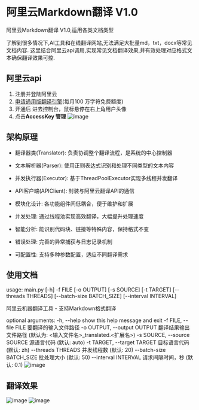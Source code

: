 # 阿里云Markdown翻译 V1.0
阿里云Markdown翻译 V1.0,适用各类文档类型

了解到很多情况下,AI工具和在线翻译网站,无法满足大批量md，txt，docx等常见文档内容.
这里结合阿里云api调用,实现常见文档翻译效果,并有效处理对应格式文本确保翻译效果可控.

## 阿里云api

1. 注册并登陆阿里云
2. [申请通用版翻译引擎](https://www.aliyun.com/product/ai/base_alimt?source=5176.11533457&userCode=wsnup3vv)(每月100 万字符免费额度)
3. 开通后 进去控制台，鼠标悬停在右上角用户头像
4. 点击**AccessKey 管理**
![image](https://github.com/user-attachments/assets/e57cae15-4eca-4c1f-872c-192c2a1fcd8c)

## 架构原理

- 翻译器类(Translator): 负责协调整个翻译流程，是系统的中心控制器
- 文本解析器(Parser): 使用正则表达式识别和处理不同类型的文本内容
- 并发执行器(Executor): 基于ThreadPoolExecutor实现多线程并发翻译
- API客户端(APIClient): 封装与阿里云翻译API的通信

- 模块化设计: 各功能组件间低耦合，便于维护和扩展
- 并发处理: 通过线程池实现高效翻译，大幅提升处理速度
- 智能分析: 能识别代码块、链接等特殊内容，保持格式不变
- 错误处理: 完善的异常捕获与日志记录机制
- 可配置性: 支持多种参数配置，适应不同翻译需求

## 使用文档

usage: main.py [-h] -f FILE [-o OUTPUT] [-s SOURCE] [-t TARGET] [--threads THREADS] [--batch-size BATCH_SIZE]
               [--interval INTERVAL]

阿里云机器翻译工具 - 支持Markdown格式翻译

optional arguments:
  -h, --help            show this help message and exit
  -f FILE, --file FILE  要翻译的输入文件路径
  -o OUTPUT, --output OUTPUT
                        翻译结果输出文件路径 (默认为: <输入文件名>_translated.<扩展名>)
  -s SOURCE, --source SOURCE
                        源语言代码 (默认: auto)
  -t TARGET, --target TARGET
                        目标语言代码 (默认: zh)
  --threads THREADS     并发线程数 (默认: 20)
  --batch-size BATCH_SIZE
                        批处理大小 (默认: 50)
  --interval INTERVAL   请求间隔时间，秒 (默认: 0.1)
![image](https://github.com/user-attachments/assets/9d5c40cb-86e8-407f-b319-917afb79a847)

## 翻译效果
![image](https://github.com/user-attachments/assets/60166735-aae6-4d37-9bba-1d2d61d58f0b)
![image](https://github.com/user-attachments/assets/631679ac-22ff-4ad1-8957-d61f2fcd603a)

